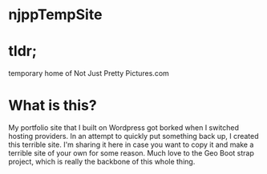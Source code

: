 njppTempSite
============

# tldr; 
temporary home of Not Just Pretty Pictures.com

# What is this?
My portfolio site that I built on Wordpress got borked when I switched hosting providers. In an attempt to quickly put something back up, I created this terrible site. I'm sharing it here in case you want to copy it and make a terrible site of your own for some reason. Much love to the Geo Boot strap project, which is really the backbone of this whole thing. 

